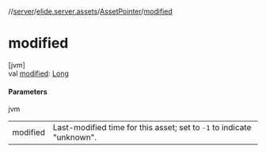 //[server](../../../index.md)/[elide.server.assets](../index.md)/[AssetPointer](index.md)/[modified](modified.md)

# modified

[jvm]\
val [modified](modified.md): [Long](https://kotlinlang.org/api/latest/jvm/stdlib/kotlin/-long/index.html)

#### Parameters

jvm

| | |
|---|---|
| modified | Last-modified time for this asset; set to `-1` to indicate &quot;unknown&quot;. |
